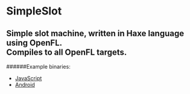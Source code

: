 # SimpleSlot
Simple slot machine, written in **Haxe** language using **OpenFL**.<br>
Compiles to all OpenFL targets.
---
######Example binaries:
* [JavaScript](http://188.166.108.195/slot/Export/html5/)
* [Android](http://188.166.108.195/slot/Export/android/SimpleSlot-debug.apk)